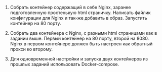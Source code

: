 1)	Собрать контейнер содержащий в себе Nginx, заранее подготовленную простенькую html страничку. 
Написать файлик конфигурации для Nginx и так-же добавить в образ. 
Запустить контейнер на 80 порту.   

2)	Собрать два контейнера с Nginx, с разными html страницами как в задании выше. 
Первый контейнер на 80 порту, второй на 8080. 
Nginx в первом контейнере должен быть настроен как обратный прокси ко второму.  


3)	Для одновременной настройки и запуска двух контейнеров из прошлых заданий использовать Docker-compose. 
